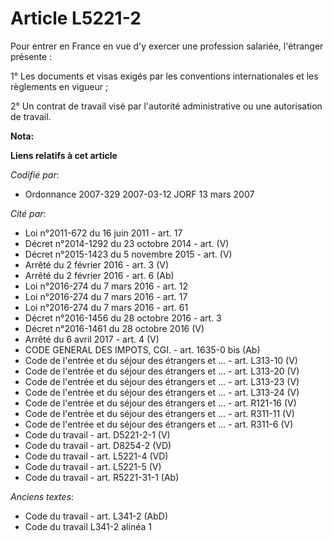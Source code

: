 # Article L5221-2

Pour entrer en France en vue d'y exercer une profession salariée, l'étranger présente :

1° Les documents et visas exigés par les conventions internationales et les règlements en vigueur ;

2° Un contrat de travail visé par l'autorité administrative ou une autorisation de travail.

**Nota:**



**Liens relatifs à cet article**

_Codifié par_:

  - Ordonnance 2007-329 2007-03-12 JORF 13 mars 2007

_Cité par_:

  - Loi n°2011-672 du 16 juin 2011 - art. 17
  - Décret n°2014-1292 du 23 octobre 2014 - art. (V)
  - Décret n°2015-1423 du 5 novembre 2015 - art. (V)
  - Arrêté du 2 février 2016 - art. 3 (V)
  - Arrêté du 2 février 2016 - art. 6 (Ab)
  - Loi n°2016-274 du 7 mars 2016 - art. 12
  - Loi n°2016-274 du 7 mars 2016 - art. 17
  - Loi n°2016-274 du 7 mars 2016 - art. 61
  - Décret n°2016-1456 du 28 octobre 2016 - art. 3
  - Décret n°2016-1461 du 28 octobre 2016 (V)
  - Arrêté du 6 avril 2017 - art. 4 (V)
  - CODE GENERAL DES IMPOTS, CGI. - art. 1635-0 bis (Ab)
  - Code de l'entrée et du séjour des étrangers et ... - art. L313-10 (V)
  - Code de l'entrée et du séjour des étrangers et ... - art. L313-20 (V)
  - Code de l'entrée et du séjour des étrangers et ... - art. L313-23 (V)
  - Code de l'entrée et du séjour des étrangers et ... - art. L313-24 (V)
  - Code de l'entrée et du séjour des étrangers et ... - art. R121-16 (V)
  - Code de l'entrée et du séjour des étrangers et ... - art. R311-11 (V)
  - Code de l'entrée et du séjour des étrangers et ... - art. R311-6 (V)
  - Code du travail - art. D5221-2-1 (V)
  - Code du travail - art. D8254-2 (VD)
  - Code du travail - art. L5221-4 (VD)
  - Code du travail - art. L5221-5 (V)
  - Code du travail - art. R5221-31-1 (Ab)

_Anciens textes_:

  - Code du travail - art. L341-2 (AbD)
  - Code du travail L341-2 alinéa 1
